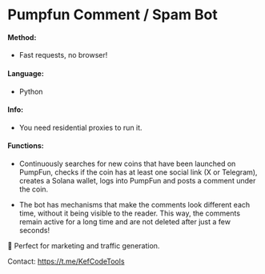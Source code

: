 # Pumpfun Comment / Spam Bot

#### Method:
- Fast requests, no browser!

#### Language:
- Python

#### Info:
- You need residential proxies to run it.

#### Functions:
- Continuously searches for new coins that have been launched on PumpFun, checks if the coin has at least one social link (X or Telegram), creates a Solana wallet, logs into PumpFun and posts a comment under the coin. 

- The bot has mechanisms that make the comments look different each time, without it being visible to the reader. This way, the comments remain active for a long time and are not deleted after just a few seconds!


🚀 Perfect for marketing and traffic generation.


Contact: https://t.me/KefCodeTools
